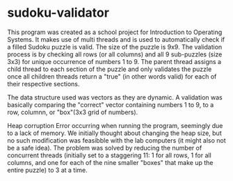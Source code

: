 # sudoku-validator

This program was created as a school project for Introduction to Operating Systems. It makes use of multi threads and is used to automatically check if a filled Sudoku puzzle is valid. The size of the puzzle is 9x9. The validation process is by checking all rows (or all columns) and all 9 sub-puzzles (size 3x3) for unique occurrence of numbers 1 to 9. The parent thread assigns a child thread to each section of the puzzle and only validates the puzzle once all children threads return a "true" (in other words valid) for each of their respective sections.

The data structure used was vectors as they are dynamic. A validation was basically comparing the "correct" vector containing numbers 1 to 9, to a row, columnn, or "box"(3x3 grid of numbers). 


Heap corruption 
Error occurring when running the program, seemingly due to a lack of memory. We initially thought about changing the heap size, but no such modification was feasibble with the lab computers (it might also not be a safe idea). The problem was solved by reducing the number of concurrent threads (initially set to a staggering 11: 1 for all rows, 1 for all columns, and one for each of the nine smaller "boxes" that make up the entire puzzle) to 3 at a time.

